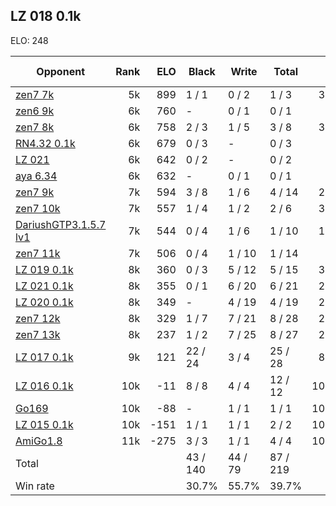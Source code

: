 ## LZ 018 0.1k ##

ELO: 248

Opponent | Rank | ELO | Black | Write | Total | Win rate
---------|-----:|----:|-------|-------|-------|-------:
[zen7 7k](zen7%207k.md) | 5k | 899 | 1 / 1 | 0 / 2 | 1 / 3 | 33.3%
[zen6 9k](zen6%209k.md) | 6k | 760 | - | 0 / 1 | 0 / 1 | 0.0%
[zen7 8k](zen7%208k.md) | 6k | 758 | 2 / 3 | 1 / 5 | 3 / 8 | 37.5%
[RN4.32 0.1k](RN4.32%200.1k.md) | 6k | 679 | 0 / 3 | - | 0 / 3 | 0.0%
[LZ 021](LZ%20021.md) | 6k | 642 | 0 / 2 | - | 0 / 2 | 0.0%
[aya 6.34](aya%206.34.md) | 6k | 632 | - | 0 / 1 | 0 / 1 | 0.0%
[zen7 9k](zen7%209k.md) | 7k | 594 | 3 / 8 | 1 / 6 | 4 / 14 | 28.6%
[zen7 10k](zen7%2010k.md) | 7k | 557 | 1 / 4 | 1 / 2 | 2 / 6 | 33.3%
[DariushGTP3.1.5.7 lv1](DariushGTP3.1.5.7%20lv1.md) | 7k | 544 | 0 / 4 | 1 / 6 | 1 / 10 | 10.0%
[zen7 11k](zen7%2011k.md) | 7k | 506 | 0 / 4 | 1 / 10 | 1 / 14 | 7.1%
[LZ 019 0.1k](LZ%20019%200.1k.md) | 8k | 360 | 0 / 3 | 5 / 12 | 5 / 15 | 33.3%
[LZ 021 0.1k](LZ%20021%200.1k.md) | 8k | 355 | 0 / 1 | 6 / 20 | 6 / 21 | 28.6%
[LZ 020 0.1k](LZ%20020%200.1k.md) | 8k | 349 | - | 4 / 19 | 4 / 19 | 21.1%
[zen7 12k](zen7%2012k.md) | 8k | 329 | 1 / 7 | 7 / 21 | 8 / 28 | 28.6%
[zen7 13k](zen7%2013k.md) | 8k | 237 | 1 / 2 | 7 / 25 | 8 / 27 | 29.6%
[LZ 017 0.1k](LZ%20017%200.1k.md) | 9k | 121 | 22 / 24 | 3 / 4 | 25 / 28 | 89.3%
[LZ 016 0.1k](LZ%20016%200.1k.md) | 10k | -11 | 8 / 8 | 4 / 4 | 12 / 12 | 100.0%
[Go169](Go169.md) | 10k | -88 | - | 1 / 1 | 1 / 1 | 100.0%
[LZ 015 0.1k](LZ%20015%200.1k.md) | 10k | -151 | 1 / 1 | 1 / 1 | 2 / 2 | 100.0%
[AmiGo1.8](AmiGo1.8.md) | 11k | -275 | 3 / 3 | 1 / 1 | 4 / 4 | 100.0%
Total | | | 43 / 140 | 44 / 79 | 87 / 219 | 
Win rate| | | 30.7% | 55.7% | 39.7% | 
